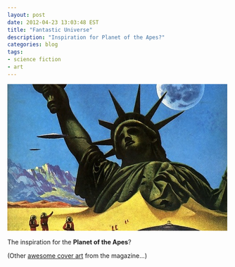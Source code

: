 ```yaml
---
layout: post
date: 2012-04-23 13:03:48 EST
title: "Fantastic Universe"
description: "Inspiration for Planet of the Apes?"
categories: blog
tags:
- science fiction
- art
---
```


<img src="/images/post-images/fantastic_universe-thumb.jpg" alt="Fantastic Universe" />

The inspiration for the **Planet of the Apes**?

(Other [awesome cover art](http://pulpcovers.com/?tag=fantasticuniverse) from the magazine...)
